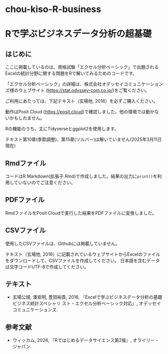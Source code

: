 # chou-kiso-R-business

# Rで学ぶビジネスデータ分析の超基礎

## はじめに

ここに掲載しているのは、資格試験「エクセル分析ベーシック」で出題されるExcelの統計分野に関する問題をRで解いてみるためのコードです。


「エクセル分析ベーシック」の詳細は、株式会社オデッセイコミュニケーションズ様のウェブサイト (https://stat.odyssey-com.co.jp/)をご覧ください。

ご利用にあたっては、下記テキスト（玄場他, 2016）を必ずご購入ください。

動作はPosit Cloud (https://posit.cloud)で確認しました。他の環境では動かないかもしれません。

Rの機能のうち、主にTidyverseとggplot2を使用します。

テキスト第10章(季節調整)、第15章(ソルバー)は解いていません(2025年3月11日現在)

## Rmdファイル

コードはR Markdown(拡張子.Rmd)で作成しました。結果の出力に`print()`を利用していないのでご注意ください。


## PDFファイル

RmdファイルをPosit Cloudで実行した結果をPDFファイルに変換しました。

## CSVファイル

使用したCSVファイルは、Githubには掲載していません。

テキスト（玄場他, 2016）に記載されているウェブサイトからExcelのファイルをダウンロードして、CSVファイルを作成してください。
日本語を含むデータは文字コードUTF-8で作成してください。


## テキスト

- 玄場公規, 湊宣明, 豊田裕貴, 2016, 『Excelで学ぶビジネスデータ分析の基礎ビジネス統計スペシャリ
スト・エクセル分析ベーシック対応』, オデッセイコミュニケーションズ.

## 参考文献

- ウィッカム, 2024, 『Rではじめるデータサイエンス第2版』, オライリー・ジャパン.

